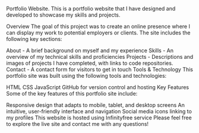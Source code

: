 Portfolio Website.
This is a portfolio website that I have designed and developed to showcase my skills and projects.

Overview
The goal of this project was to create an online presence where I can display my work to potential employers or clients. The site includes the following key sections:

About - A brief background on myself and my experience
Skills - An overview of my technical skills and proficiencies
Projects - Descriptions and images of projects I have completed, with links to code repositories.
Contact - A contact form for visitors to get in touch
Tools & Technology
This portfolio site was built using the following tools and technologies:

HTML
CSS
JavaScript
GitHub for version control and hosting
Key Features
Some of the key features of this portfolio site include:

Responsive design that adapts to mobile, tablet, and desktop screens
An intuitive, user-friendly interface and navigation
Social media icons linking to my profiles
This website is hosted using Infinityfree service
Please feel free to explore the live site and contact me with any questions!

